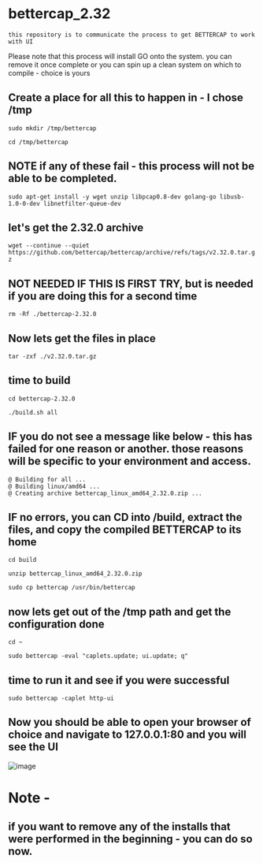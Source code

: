 # bettercap_2.32

`this repository is to communicate the process to get BETTERCAP to work with UI`

Please note that this process will install GO onto the system.  you can remove it once complete or you can spin up a clean system on which to compile - choice is yours

## Create a place for all this to happen in - I chose /tmp
`sudo mkdir /tmp/bettercap`

`cd /tmp/bettercap`

## NOTE if any of these fail - this process will not be able to be completed. 
`sudo apt-get install -y wget unzip libpcap0.8-dev golang-go libusb-1.0-0-dev libnetfilter-queue-dev`


## let's get the 2.32.0 archive
`wget --continue --quiet https://github.com/bettercap/bettercap/archive/refs/tags/v2.32.0.tar.gz`

## NOT NEEDED IF THIS IS FIRST TRY, but is needed if you are doing this for a second time 
`rm -Rf ./bettercap-2.32.0`

## Now lets get the files in place

`tar -zxf ./v2.32.0.tar.gz`

## time to build 
`cd bettercap-2.32.0`

`./build.sh all`

## IF you do not see a message like below - this has failed for one reason or another. those reasons will be specific to your environment and access.
```
@ Building for all ...
@ Building linux/amd64 ...
@ Creating archive bettercap_linux_amd64_2.32.0.zip ...
```

## IF no errors, you can CD into /build, extract the files, and copy the  compiled BETTERCAP to its home
`cd build`

`unzip bettercap_linux_amd64_2.32.0.zip`

`sudo cp bettercap /usr/bin/bettercap`

## now lets get out of the /tmp path and get the configuration done

`cd ~`

`sudo bettercap -eval "caplets.update; ui.update; q"`

## time to run it and see if you were successful
`sudo bettercap -caplet http-ui`

## Now you should be able to open your browser of choice and navigate to 127.0.0.1:80 and you will see the UI

![image](https://github.com/7069wrk/bettercap_2.32/assets/102612356/15df1f15-a988-4f49-8ee0-46f1269d5c20)



# Note - 
## if you want to remove any of the installs that were performed in the beginning - you can do so now.
